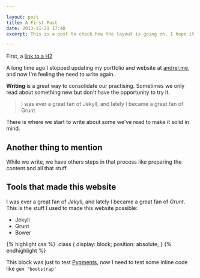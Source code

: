 ```yaml
---

layout: post
title: A First Post
date: 2013-11-21 17:48
excerpt: This is a post to check how the layout is going on. I hope it does well.

---
```


First, a <a href="#tools-that-made-this-website">link to a H2</a>

A long time ago I stopped updating my portfolio and website at <a href="http://andrel.me">andrel.me</a>, and now I'm feeling the need to write again.

__Writing__ is a great way to consolidate our practising. Sometimes we only read about something new but don't have the opportunity to try it.

<blockquote>
    I was ever a great fan of Jekyll, and lately I became a great fan of Grunt
</blockquote>

There is where we start to write about some we've read to make it solid in mind.

## Another thing to mention

While we write, we have others steps in that process like preparing the content and all that stuff.

<h2 id="tools-that-made-this-website">Tools that made this website</h2>

I was ever a great fan of _Jekyll_, and lately I became a great fan of _Grunt_. This is the stuff I used to made this website possible:

<ul>
    <li>Jekyll</li>
    <li>Grunt</li>
    <li>Bower</li>
</ul>

{% highlight css %}
.class {
    display: block;
    position: absolute;
    }
{% endhighlight %}

This block was just to test <a href="#another-thing-to-mention">Pygments</a>, now I need to test some inline code like <code>gem 'bootstrap'</code>